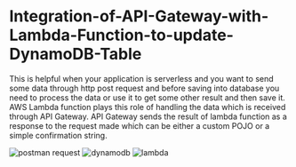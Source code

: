 # Integration-of-API-Gateway-with-Lambda-Function-to-update-DynamoDB-Table
This is helpful when your application is serverless and you want to send some data through http post request and before saving into database you need to process the data or use it to get some other result and then save it. AWS Lambda function plays this role of handling the data which is received through API Gateway. API Gateway sends the result of lambda function as a response to the request made which can be either a custom POJO or a simple confirmation string.

![postman request](https://raw.githubusercontent.com/utsavrai/Integration-of-API-Gateway-with-Lambda-Function-to-update-DynamoDB-Table/master/api_integration.PNG)
![dynamodb](https://raw.githubusercontent.com/utsavrai/Integration-of-API-Gateway-with-Lambda-Function-to-update-DynamoDB-Table/master/api_integration_res.PNG)
![lambda](https://raw.githubusercontent.com/utsavrai/Integration-of-API-Gateway-with-Lambda-Function-to-update-DynamoDB-Table/master/api_integration_setup.PNG)
